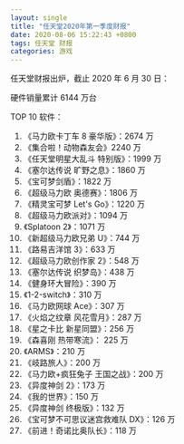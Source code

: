 ```yaml
---
layout: single
title: "任天堂2020年第一季度财报"
date: 2020-08-06 15:22:43 +0800
tags: 任天堂 财报
categories: 游戏
---
```


任天堂财报出炉，截止 2020 年 6 月 30 日：

硬件销量累计 6144 万台

TOP 10 软件：

1. 《马力欧卡丁车 8 豪华版》：2674 万
2. 《集合啦！动物森友会》2240 万
3. 《任天堂明星大乱斗 特别版》：1999 万
4. 《塞尔达传说 旷野之息》：1860 万
5. 《宝可梦剑盾》：1822 万
6. 《超级马力欧 奥德赛》：1806 万
7. 《精灵宝可梦 Let's Go》：1220 万
8. 《超级马力欧派对》：1094 万
9. 《Splatoon 2》：1071 万
10. 《新超级马力欧兄弟 U》：744 万
11. 《路易吉洋馆 3》：633 万
12. 《超级马力欧创作家 2》：548 万
13. 《塞尔达传说 织梦岛》：438 万
14. 《健身环大冒险》：390 万
15. 《1-2-switch》：310 万
16. 《马力欧网球 Ace》：307 万
17. 《火焰之纹章 风花雪月》：287 万
18. 《星之卡比 新星同盟》：256 万
19. 《森喜刚 热带寒流》： 225 万
20. 《ARMS》：210 万
21. 《岐路旅人》：200 万
22. 《马力欧+疯狂兔子 王国之战》：200 万
23. 《异度神剑 2》：173 万
24. 《我的世界》：150 万
25. 《异度神剑 终极版》：132 万
26. 《宝可梦不可思议迷宫救难队 DX》：126 万
27. 《前进！奇诺比奥队长》：118 万
